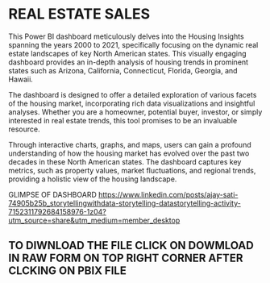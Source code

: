 # REAL ESTATE SALES
This Power BI dashboard meticulously delves into the Housing Insights spanning the years 2000 to 2021, specifically focusing on the dynamic real estate landscapes of key North American states. This visually engaging dashboard provides an in-depth analysis of housing trends in prominent states such as Arizona, California, Connecticut, Florida, Georgia, and Hawaii.

The dashboard is designed to offer a detailed exploration of various facets of the housing market, incorporating rich data visualizations and insightful analyses. Whether you are a homeowner, potential buyer, investor, or simply interested in real estate trends, this tool promises to be an invaluable resource.

Through interactive charts, graphs, and maps, users can gain a profound understanding of how the housing market has evolved over the past two decades in these North American states. The dashboard captures key metrics, such as property values, market fluctuations, and regional trends, providing a holistic view of the housing landscape.

GLIMPSE OF DASHBOARD 
https://www.linkedin.com/posts/ajay-sati-74905b25b_storytellingwithdata-storytelling-datastorytelling-activity-7152311792684158976-1z04?utm_source=share&utm_medium=member_desktop

## TO DIWNLOAD THE FILE CLICK ON DOWMLOAD IN RAW FORM ON TOP RIGHT CORNER AFTER CLCKING ON  PBIX FILE
